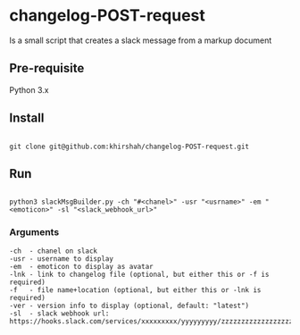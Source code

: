 # changelog-POST-request
Is a small script that creates a slack message from a markup document

## Pre-requisite
Python 3.x

## Install 
```

git clone git@github.com:khirshah/changelog-POST-request.git

```     

## Run
```

python3 slackMsgBuilder.py -ch "#<chanel>" -usr "<usrname>" -em "<emoticon>" -sl "<slack_webhook_url>"

```

### Arguments
```
-ch  - chanel on slack
-usr - username to display
-em  - emoticon to display as avatar
-lnk - link to changelog file (optional, but either this or -f is required)
-f   - file name+location (optional, but either this or -lnk is required)
-ver - version info to display (optional, default: "latest")
-sl  - slack webhook url: https://hooks.slack.com/services/xxxxxxxxx/yyyyyyyyy/zzzzzzzzzzzzzzzzzzzzzzzz

```
